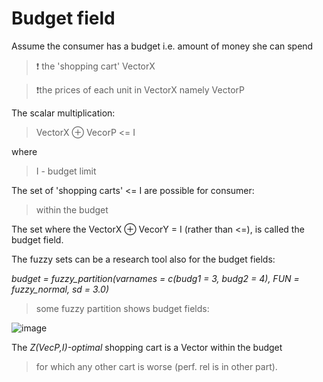 # Budget field

Assume the consumer has a budget i.e. amount of money she can spend

> ❗ the 'shopping cart' VectorX

> ❗the prices of each unit in VectorX namely VectorP

The scalar multiplication:

> VectorX ⊕ VecorP <= I

where

> I - budget limit

The set of 'shopping carts' <= I are possible for consumer:

> within the budget

The set where the VectorX ⊕ VecorY = I (rather than <=), is called the budget field.

The fuzzy sets can be a research tool also for the budget fields:

*budget = fuzzy_partition(varnames = c(budg1 = 3, budg2 = 4), FUN = fuzzy_normal, sd = 3.0)*

> some fuzzy partition shows budget fields:

![image](https://github.com/jacekturek/fuzyecon/assets/62720909/c45da371-3361-4be9-8f79-ef3141fbd09a)

The *Z(VecP,I)-optimal* shopping cart is a Vector within the budget
> for which any other cart is worse (perf. rel is in other part).
